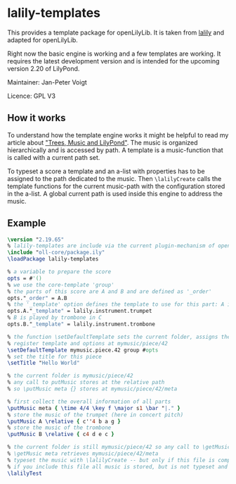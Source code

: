 # lalily-templates

This provides a template package for openLilyLib. It is taken from
[lalily](https://github.com/jpvoigt/lalily) and adapted for
openLilyLib.

Right now the basic engine is working and a few templates are working.
It requires the latest development version and is intended for the
upcoming version 2.20 of LilyPond.

Maintainer: Jan-Peter Voigt

Licence: GPL V3

## How it works

To understand how the template engine works it might be helpful to
read my article about
["Trees, Music and LilyPond"](http://lilypondblog.org/2014/07/trees-music-and-lilypond/).
The music is organized hierarchically and is accessed by path. A
template is a music-function that is called with a current path set.

To typeset a score a template and an a-list with properties has to be
assigned to the path dedicated to the music. Then `\lalilyCreate`
calls the template functions for the current music-path with the
configuration stored in the a-list. A global current path is used
inside this engine to address the music.

## Example

```lilypond
\version "2.19.65"
% lalily-templates are include via the current plugin-mechanism of openLilyLib (https://github.com/openlilylib/oll-core)
\include "oll-core/package.ily"
\loadPackage lalily-templates

% a variable to prepare the score
opts = #'()
% we use the core-template 'group'
% the parts of this score are A and B and are defined as '_order'
opts."_order" = A.B
% the '_template' option defines the template to use for this part: A is played by trumpet in B flat
opts.A."_template" = lalily.instrument.trumpet
% B is played by trombone in C
opts.B."_template" = lalily.instrument.trombone

% the function \setDefaultTemplate sets the current folder, assigns the template and the options
% register template and options at mymusic/piece/42
\setDefaultTemplate mymusic.piece.42 group #opts
% set the title for this piece
\setTitle "Hello World"

% the current folder is mymusic/piece/42
% any call to putMusic stores at the relative path
% so \putMusic meta {} stores at mymusic/piece/42/meta

% first collect the overall information of all parts
\putMusic meta { \time 4/4 \key f \major s1 \bar "|." }
% store the music of the trumpet (here in concert pitch)
\putMusic A \relative { c''4 b a g }
% store the music of the trombone
\putMusic B \relative { c4 d e c }

% the current folder is still mymusic/piece/42 so any call to \getMusic uses paths relative to this:
% \getMusic meta retrieves mymusic/piece/42/meta
% typeset the music with \lalilyCreate -- but only if this file is compiled directly
% if you include this file all music is stored, but is not typeset and can be used elsewhere
\lalilyTest
```

